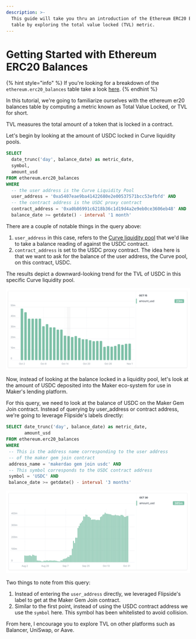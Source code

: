 ```yaml
---
description: >-
  This guide will take you thru an introduction of the Ethereum ERC20 Balance
  table by exploring the total value locked (TVL) metric.
---
```


# Getting Started with Ethereum ERC20 Balances

{% hint style="info" %}
If you're looking for a breakdown of the `ethereum.erc20_balances` table take a look [here](broken-reference).
{% endhint %}

In this tutorial, we're going to familiarize ourselves with the ethereum er20 balances table by computing a metric known as Total Value Locked, or TVL for short.

TVL measures the total amount of a token that is locked in a contract.&#x20;

Let's begin by looking at the amount of USDC locked in Curve liquidity pools.

```sql
SELECT 
  date_trunc('day', balance_date) as metric_date,
  symbol,
  amount_usd
FROM ethereum.erc20_balances
WHERE 
  -- the user address is the Curve Liquidity Pool
  user_address = '0xa5407eae9ba41422680e2e00537571bcc53efbfd' AND
  -- the contract address is the USDC proxy contract
  contract_address = '0xa0b86991c6218b36c1d19d4a2e9eb0ce3606eb48' AND
  balance_date >= getdate() - interval '1 month'
```

There are a couple of notable things in the query above:

1. `user_address` in this case, refers to the [Curve liquidity pool](https://etherscan.io/address/0xa5407eae9ba41422680e2e00537571bcc53efbfd) that we'd like to take a balance reading of against the USDC contract.&#x20;
2. `contract_address` is set to the USDC proxy contract. The idea here is that we want to ask for the balance of the user address, the Curve pool, on this contract, USDC.

The results depict a downward-looking trend for the TVL of USDC in this specific Curve liquidity pool.

![](<../../../.gitbook/assets/Screen Shot 2020-11-01 at 11.15.42 PM.png>)

&#x20;Now, instead of looking at the balance locked in a liquidity pool, let's look at the amount of USDC deposited into the Maker eco-system for use in Maker's lending platform.

For this query, we need to look at the balance of USDC on the Maker Gem Join contract. Instead of querying by user\_address or contract address, we're going to leverage Flipside's labels directly:

```sql
SELECT date_trunc('day', balance_date) as metric_date,
       amount_usd
FROM ethereum.erc20_balances 
WHERE 
 -- This is the address name corresponding to the user address 
 -- of the maker gem join contract
 address_name = 'makerdao gem join usdc' AND
 -- This symbol corresponds to the USDC contract address
 symbol = 'USDC' AND
 balance_date >= getdate() - interval '3 months'
```

![](<../../../.gitbook/assets/Screen Shot 2020-11-01 at 11.32.21 PM.png>)

Two things to note from this query:

1. Instead of entering the `user_address` directly, we leveraged Flipside's label to get at the Maker Gem Join contract.
2. Similar to the first point, instead of using the USDC contract address we use the `symbol` here. This symbol has been whitelisted to avoid collision.&#x20;

From here, I encourage you to explore TVL on other platforms such as Balancer, UniSwap, or Aave.&#x20;
